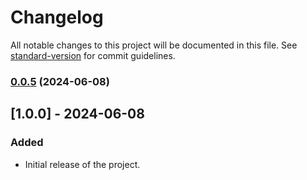 # Changelog

All notable changes to this project will be documented in this file. See [standard-version](https://github.com/conventional-changelog/standard-version) for commit guidelines.

### [0.0.5](https://github.com/dmitryb25/sandstorm-extensitions-pack/compare/v0.0.4...v0.0.5) (2024-06-08)

## [1.0.0] - 2024-06-08
### Added
- Initial release of the project.
